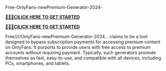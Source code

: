 Free-OnlyFans-newPremium-Generator-2024-


**[🚩🚩🚩CILICK HERE TO GET STARTED](https://cutt.ly/3eZH2kvp)**

**[🚩🚩🚩CILICK HERE TO GET STARTED](https://cutt.ly/3eZH2kvp)**

Free////OnlyFans-newPremium-Generator-2024… claims to be a tool designed to bypass subscription payments for accessing premium content on OnlyFans. It purports to provide users with free access to premium accounts without requiring payment. Typically, such generators promote themselves as fast, easy-to-use, and compatible with all devices, including PCs, smartphones, and tablets.




